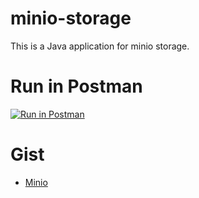 # minio-storage
This is a Java application for minio storage.

# Run in Postman

[![Run in Postman](https://run.pstmn.io/button.svg)](https://app.getpostman.com/run-collection/bc15dcba59d278f02c99)

# Gist

- [Minio](https://gist.github.com/bijay-shrestha/209ba43b27f76c5dd9d26aac5a734c83)
